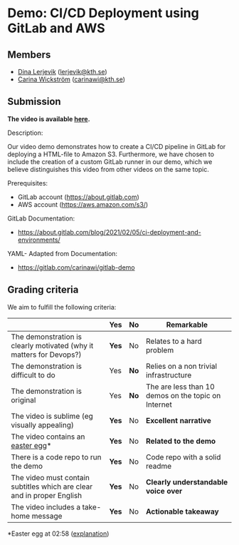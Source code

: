 # Demo: CI/CD Deployment using GitLab and AWS

 ## Members
 - [Dina Lerjevik](https://github.com/dmariel) (lerjevik@kth.se)
 - [Carina Wickström](https://github.com/carinawic) (carinawi@kth.se)

## Submission

**The video is available [here](https://youtu.be/mGFS2zUL8mo).**

Description: 

Our video demo demonstrates how to create a CI/CD pipeline in GitLab for deploying a HTML-file to Amazon S3. Furthermore, we have chosen to include the creation of a custom GitLab runner in our demo, which we believe distinguishes this video from other videos on the same topic.

Prerequisites: 
* GitLab account (https://about.gitlab.com)
* AWS account (https://aws.amazon.com/s3/) 

GitLab Documentation: 
* https://about.gitlab.com/blog/2021/02/05/ci-deployment-and-environments/ 

YAML- Adapted from Documentation:  
* https://gitlab.com/carinawi/gitlab-demo

## Grading criteria

We aim to fulfill the following criteria:

|                                             | Yes | No | Remarkable |
|-------------------------------------------- | ----|----|-------------|
|The demonstration is clearly motivated (why it matters for Devops?) | **Yes** | No | Relates to a hard problem |
|The demonstration is difficult to do | Yes | **No** | Relies on a non trivial infrastructure |
|The demonstration is original | Yes | **No** | The are less than 10 demos on the topic on Internet |
|The video is sublime (eg visually appealing) | **Yes** | No | **Excellent narrative** |
|The video contains an [easter egg](https://github.com/OrkoHunter/python-easter-eggs)* | **Yes** | No | **Related to the demo** |
|There is a code repo to run the demo  | **Yes** | No | Code repo with a solid readme |
|The video must contain subtitles which are clear and in proper English | **Yes** | No | **Clearly understandable voice over** |
|The video includes a take-home message | **Yes** | No | **Actionable takeaway** |

*Easter egg at 02:58 ([explanation](https://twitter.com/gitlab/status/1050008027649245184?s=20))
